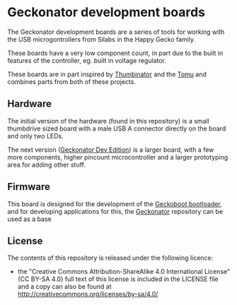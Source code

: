 # Geckonator development boards

The Geckonator development boards are a series of tools for working with the USB microgontrollers from Silabs in the Happy Gecko family.

These boards have a very low component count, in part due to the built in features of the controller, eg. built in voltage regulator.

These boards are in part inspired by [Thumbinator][thumbinator] and the [Tomu][tomu] and combines parts from both of these projects.

[thumbinator]: https://github.com/kbeckmann/thumbinator-hw
[tomu]: https://github.com/im-tomu/tomu-hardware

## Hardware
The initial version of the hardware (found in this repository) is a small thumbdrive sized board with a male USB A connector directly on the board and only two LEDs.

The next version ([Geckonator Dev Edition][geckonator-dev]) is a larger board, with a few more components, higher pincount microcontroller and a larger prototyping area for adding other stuff.

[geckonator-dev]: https://github.com/flummer/geckonator-dev

## Firmware

This board is designed for the development of the [Geckoboot bootloader][geckoboot], and for developing applications for this, the [Geckonator][geckonator] repository can be used as a base

[geckoboot]: https://github.com/flummer/geckoboot
[geckonator]: https://github.com/flummer/geckonator

## License

The contents of this repository is released under the following licence:

 * the "Creative Commons Attribution-ShareAlike 4.0 International License"
   (CC BY-SA 4.0) full text of this license is included in the LICENSE file
   and a copy can also be found at
   http://creativecommons.org/licenses/by-sa/4.0/